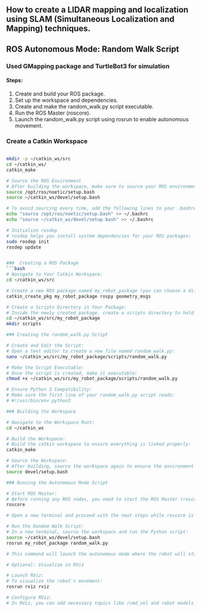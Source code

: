 ## How to create a LIDAR mapping and localization using SLAM (Simultaneous Localization and Mapping) techniques.
## ROS Autonomous Mode: Random Walk Script
### Used GMapping package and TurtleBot3 for simulation
#### Steps:
1. Create and build your ROS package.
2. Set up the workspace and dependencies.
3. Create and make the random_walk.py script executable.
4. Run the ROS Master (roscore).
5. Launch the random_walk.py script using rosrun to enable autonomous movement.


### Create a Catkin Workspace
```bash

mkdir -p ~/catkin_ws/src
cd ~/catkin_ws/
catkin_make

# Source the ROS Environment
# After building the workspace, make sure to source your ROS environment:
source /opt/ros/noetic/setup.bash
source ~/catkin_ws/devel/setup.bash

# To avoid sourcing every time, add the following lines to your .bashrc file:
echo "source /opt/ros/noetic/setup.bash" >> ~/.bashrc
echo "source ~/catkin_ws/devel/setup.bash" >> ~/.bashrc

# Initialize rosdep
# rosdep helps you install system dependencies for your ROS packages:
sudo rosdep init
rosdep update


###  Creating a ROS Package
```bash
# Navigate to Your Catkin Workspace:
cd ~/catkin_ws/src

# Create a new ROS package named my_robot_package (you can choose a different name) with dependencies on rospy and geometry_msgs:
catkin_create_pkg my_robot_package rospy geometry_msgs

# Create a Scripts Directory in Your Package:
# Inside the newly created package, create a scripts directory to hold your Python scripts:
cd ~/catkin_ws/src/my_robot_package
mkdir scripts

### Creating the random_walk.py Script

# Create and Edit the Script:
# Open a text editor to create a new file named random_walk.py:
nano ~/catkin_ws/src/my_robot_package/scripts/random_walk.py

# Make the Script Executable:
# Once the script is created, make it executable:
chmod +x ~/catkin_ws/src/my_robot_package/scripts/random_walk.py

# Ensure Python 3 Compatibility:
# Make sure the first line of your random_walk.py script reads:
# #!/usr/bin/env python3

### Building the Workspace

# Navigate to the Workspace Root:
cd ~/catkin_ws

# Build the Workspace:
# Build the catkin workspace to ensure everything is linked properly:
catkin_make

# Source the Workspace:
# After building, source the workspace again to ensure the environment is updated:
source devel/setup.bash

### Running the Autonomous Mode Script

# Start ROS Master:
# Before running any ROS nodes, you need to start the ROS Master (roscore):
roscore

# Open a new terminal and proceed with the next steps while roscore is running.

# Run the Random Walk Script:
# In a new terminal, source the workspace and run the Python script:
source ~/catkin_ws/devel/setup.bash
rosrun my_robot_package random_walk.py

# This command will launch the autonomous mode where the robot will start moving based on the logic defined in the random_walk.py script. (**Logic can be edited in future as per need**)

# Optional: Visualize in RViz

# Launch RViz:
# To visualize the robot's movement:
rosrun rviz rviz

# Configure RViz:
# In RViz, you can add necessary topics like /cmd_vel and robot models to visualize the robot's movement based on velocity commands.
